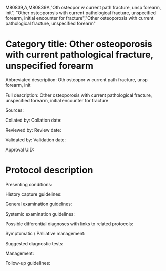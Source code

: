 M80839,A,M80839A,"Oth osteopor w current path fracture, unsp forearm, init", "Other osteoporosis with current pathological fracture, unspecified forearm, initial encounter for fracture","Other osteoporosis with current pathological fracture, unspecified forearm"
# Category title: Other osteoporosis with current pathological fracture, unspecified forearm

Abbreviated description: Oth osteopor w current path fracture, unsp forearm, init

Full description: Other osteoporosis with current pathological fracture, unspecified forearm, initial encounter for fracture

Sources:

Collated by:
Collation date:

Reviewed by:
Review date:

Validated by:
Validation date:

Approval UID:

# Protocol description

Presenting conditions:

History capture guidelines:

General examination guidelines:

Systemic examination guidelines:

Possible differential diagnoses with links to related protocols:

Symptomatic / Palliative management:

Suggested diagnostic tests:

Management:

Follow-up guidelines:
